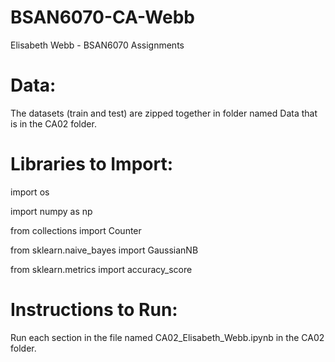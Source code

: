 # BSAN6070-CA-Webb
Elisabeth Webb - BSAN6070 Assignments

# Data: #

The datasets (train and test) are zipped together in folder named Data that is in the CA02 folder. 

# Libraries to Import: #

import os

import numpy as np

from collections import Counter

from sklearn.naive_bayes import GaussianNB

from sklearn.metrics import accuracy_score

# Instructions to Run: #

Run each section in the file named CA02_Elisabeth_Webb.ipynb in the CA02 folder. 
